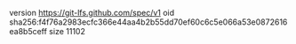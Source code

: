 version https://git-lfs.github.com/spec/v1
oid sha256:f4f76a2983ecfc366e44aa4b2b55dd70ef60c6c5e066a53e0872616ea8b5ceff
size 11102

